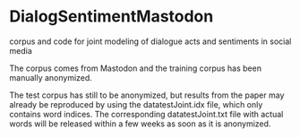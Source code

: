 # DialogSentimentMastodon
corpus and code for joint modeling of dialogue acts and sentiments in social media

The corpus comes from Mastodon and the training corpus has been manually anonymized.

The test corpus has still to be anonymized, but results from the paper may already be reproduced by using the datatestJoint.idx file, which only contains
word indices.
The corresponding datatestJoint.txt file with actual words will be released within a few weeks as soon as it is anonymized.

